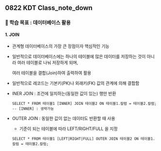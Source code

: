 ## 0822 KDT Class_note_down

### 🎯 학습 목표 : 데이터베이스 활용

#### 1. JOIN

- 관계형 데이터베이스의 가장 큰 장점이자 핵심적인 기능

- 일반적으로 데이터베이스에는 하나의 테이블에 많은 데이터를 저장하는 것이 아니라 여러 테이블로 나눠 저장하게 되며, 

  여러 테이블을 결합(Join)하여 출력하여 활용

- 일반적으로 레코드는 기본키(PK)나 외래키(FK) 값의 관계에 의해 결합함

- INER JOIN : 조건에 일치하는(동일한 값이 있는) 행만 반환

  ```sqlite
  SELECT * FROM 테이블1 [INNER] JOIN 테이블2 ON 테이블1.칼렴 = 테이블2.칼럼;
  -- [INNER] : 생략가능
  ```

- OUTER JOIN : 동일한 값이 없는 데이터도 반환할 때 사용

  - 기준이 되는 테이블에 따라 LEFT/RIGHT/FULL 을 지정

  ```SQLITE
  SELECT * FROM 테이블1 [LEFT|RIGHT|FULL] OUTER JOIN 테이블2 ON 테이블1.칼럼 = 테이블2.칼럼;
  ```

  
